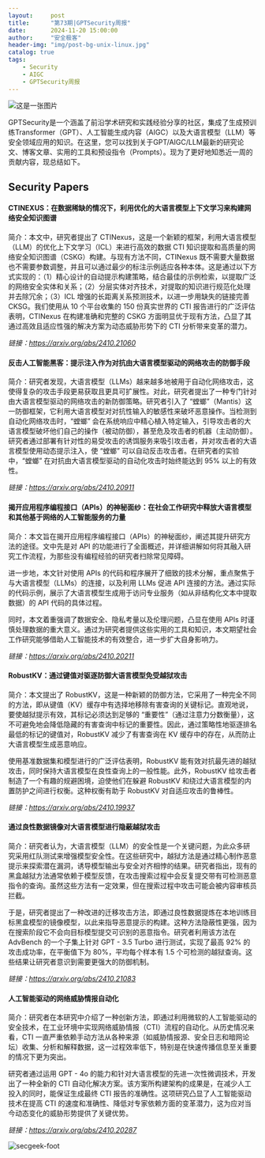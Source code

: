 ```yaml
---
layout:     post
title:      "第73期|GPTSecurity周报"
date:       2024-11-20 15:00:00
author:     "安全极客"
header-img: "img/post-bg-unix-linux.jpg"
catalog: true
tags:
    - Security
    - AIGC
    - GPTSecurity周报
---
```



![这是一张图片](https://www.gptsecurity.info/img/in-post/0807/01.jpg)

GPTSecurity是一个涵盖了前沿学术研究和实践经验分享的社区，集成了生成预训练Transformer（GPT）、人工智能生成内容（AIGC）以及大语言模型（LLM）等安全领域应用的知识。在这里，您可以找到关于GPT/AIGC/LLM最新的研究论文、博客文章、实用的工具和预设指令（Prompts）。现为了更好地知悉近一周的贡献内容，现总结如下。

## Security Papers

#### CTINEXUS：在数据稀缺的情况下，利用优化的大语言模型上下文学习来构建网络安全知识图谱

简介：本文中，研究者提出了 CTINexus，这是一个新颖的框架，利用大语言模型（LLM）的优化上下文学习（ICL）来进行高效的数据 CTI 知识提取和高质量的网络安全知识图谱（CSKG）构建。与现有方法不同，CTINexus 既不需要大量数据也不需要参数调整，并且可以通过最少的标注示例适应各种本体。这是通过以下方式实现的：（1）精心设计的自动提示构建策略，结合最佳的示例检索，以提取广泛的网络安全实体和关系；（2）分层实体对齐技术，对提取的知识进行规范化处理并去除冗余；（3）ICL 增强的长距离关系预测技术，以进一步用缺失的链接完善 CKSG。我们使用从 10 个平台收集的 150 份真实世界的 CTI 报告进行的广泛评估表明，CTINexus 在构建准确和完整的 CSKG 方面明显优于现有方法，凸显了其通过高效且适应性强的解决方案为动态威胁形势下的 CTI 分析带来变革的潜力。

*链接：https://arxiv.org/abs/2410.21060*

#### 反击人工智能黑客：提示注入作为对抗由大语言模型驱动的网络攻击的防御手段

简介：研究者发现，大语言模型（LLMs）越来越多地被用于自动化网络攻击，这使得复杂的攻击手段更易获取且更具可扩展性。对此，研究者提出了一种专门针对由大语言模型驱动的网络攻击的新防御策略。研究者引入了 “螳螂”（Mantis）这一防御框架，它利用大语言模型对对抗性输入的敏感性来破坏恶意操作。当检测到自动化网络攻击时，“螳螂” 会在系统响应中精心植入特定输入，引导攻击者的大语言模型破坏他们自己的操作（被动防御），甚至危及攻击者的机器（主动防御）。研究者通过部署有针对性的易受攻击的诱饵服务来吸引攻击者，并对攻击者的大语言模型使用动态提示注入，使 “螳螂” 可以自动反击攻击者。在研究者的实验中，“螳螂” 在对抗由大语言模型驱动的自动化攻击时始终能达到 95% 以上的有效性。

*链接：https://arxiv.org/abs/2410.20911*

#### 揭开应用程序编程接口（APIs）的神秘面纱：在社会工作研究中释放大语言模型和其他基于网络的人工智能服务的力量

简介：本文旨在揭开应用程序编程接口（APIs）的神秘面纱，阐述其提升研究方法的途径。文中先是对 API 的功能进行了全面概述，并详细讲解如何将其融入研究工作流程，为那些没有编程经验的研究者扫除常见障碍。

进一步地，本文针对使用 APIs 的代码和程序展开了细致的技术分解，重点聚焦于与大语言模型（LLMs）的连接，以及利用 LLMs 促进 API 连接的方法。通过实际的代码示例，展示了大语言模型生成用于访问专业服务（如从非结构化文本中提取数据）的 API 代码的具体过程。

同时，本文着重强调了数据安全、隐私考量以及伦理问题，凸显在使用 APIs 时谨慎处理数据的重大意义。通过为研究者提供这些实用的工具和知识，本文期望社会工作研究能够借助人工智能技术的有效整合，进一步扩大自身影响力。

*链接：https://arxiv.org/abs/2410.20211*

#### RobustKV：通过键值对驱逐防御大语言模型免受越狱攻击

简介：本文提出了 RobustKV，这是一种新颖的防御方法，它采用了一种完全不同的方法，即从键值（KV）缓存中有选择地移除有害查询的关键标记。直观地说，要使越狱提示有效，其标记必须达到足够的 “重要性”（通过注意力分数衡量），这不可避免地会降低隐藏的有害查询中标记的重要性。因此，通过策略性地驱逐排名最低的标记的键值对，RobustKV 减少了有害查询在 KV 缓存中的存在，从而防止大语言模型生成恶意响应。

使用基准数据集和模型进行的广泛评估表明，RobustKV 能有效对抗最先进的越狱攻击，同时保持大语言模型在良性查询上的一般性能。此外，RobustKV 给攻击者制造了一个有趣的规避困境，迫使他们在躲避 RobustKV 和绕过大语言模型的内置防护之间进行权衡。这种权衡有助于 RobustKV 对自适应攻击的鲁棒性。

*链接：https://arxiv.org/abs/2410.19937*

#### 通过良性数据镜像对大语言模型进行隐蔽越狱攻击

简介：研究者认为，大语言模型（LLM）的安全性是一个关键问题，为此众多研究采用红队测试来增强模型安全性。在这些研究中，越狱方法是通过精心制作恶意提示来探索潜在漏洞，诱导模型输出与安全对齐相悖的结果。研究者指出，现有的黑盒越狱方法通常依赖于模型反馈，在攻击搜索过程中会反复提交带有可检测恶意指令的查询。虽然这些方法有一定效果，但在搜索过程中攻击可能会被内容审核员拦截。

于是，研究者提出了一种改进的迁移攻击方法，即通过良性数据提炼在本地训练目标黑盒模型的镜像模型，以此来指导恶意提示的构建。这种方法隐蔽性更强，因为在搜索阶段它不会向目标模型提交可识别的恶意指令。研究者利用该方法在 AdvBench 的一个子集上针对 GPT - 3.5 Turbo 进行测试，实现了最高 92% 的攻击成功率，在平衡值下为 80%，平均每个样本有 1.5 个可检测的越狱查询。这些结果让研究者意识到需要更强大的防御机制。

*链接：https://arxiv.org/abs/2410.21083*

#### 人工智能驱动的网络威胁情报自动化

简介：研究者在本研究中介绍了一种创新方法，即通过利用微软的人工智能驱动的安全技术，在工业环境中实现网络威胁情报（CTI）流程的自动化。从历史情况来看，CTI 一直严重依赖手动方法从各种来源（如威胁情报源、安全日志和暗网论坛）收集、分析和解释数据，这一过程效率低下，特别是在快速传播信息至关重要的情况下更为突出。

研究者通过运用 GPT - 4o 的能力和针对大语言模型的先进一次性微调技术，开发出了一种全新的 CTI 自动化解决方案。该方案所构建架构的成果是，在减少人工投入的同时，能保证生成最终 CTI 报告的准确性。这项研究凸显了人工智能驱动技术在提高 CTI 的速度和准确性、降低对专家依赖方面的变革潜力，这为应对当今动态变化的威胁形势提供了关键优势。

*链接：https://arxiv.org/abs/2410.20287*


![secgeek-foot](https://www.gptsecurity.info/img/secgeek-foot.png)
